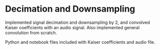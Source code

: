 # Decimation and Downsampling
Implemented signal decimation and downsampling by 2, and convolved Kaiser coefficients with an audio signal. Also implemented general convolution from scratch.

Python and notebook files included with Kaiser coefficients and audio file.
